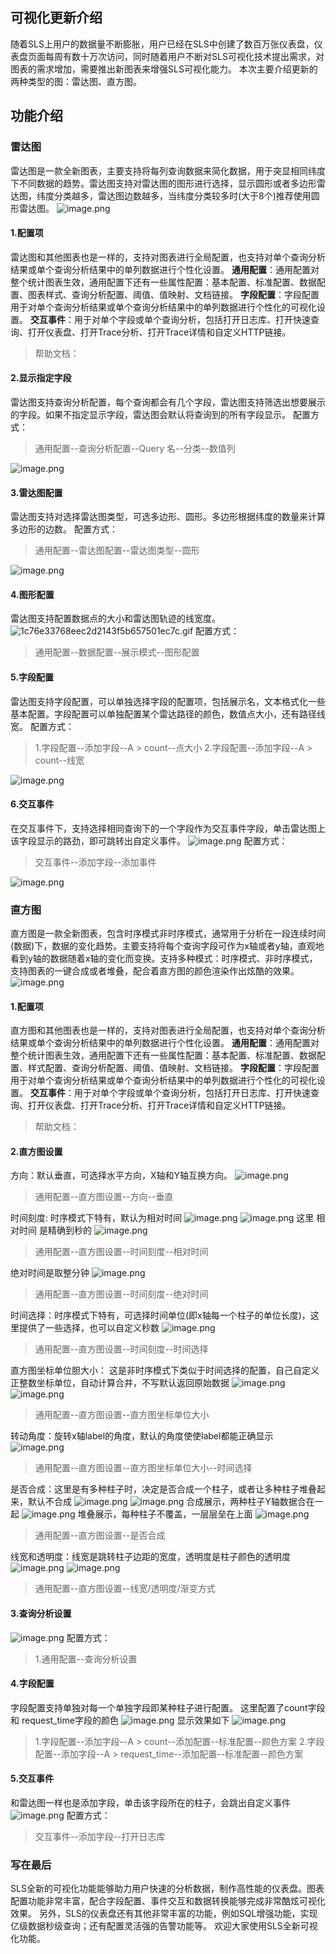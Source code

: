 ## 可视化更新介绍
随着SLS上用户的数据量不断膨胀，用户已经在SLS中创建了数百万张仪表盘，仪表盘页面每周有数十万次访问，同时随着用户不断对SLS可视化技术提出需求，对图表的需求增加，需要推出新图表来增强SLS可视化能力。
本次主要介绍更新的两种类型的图：雷达图、直方图。
## 功能介绍
### 雷达图
雷达图是一款全新图表，主要支持将每列查询数据来简化数据，用于突显相同纬度下不同数据的趋势。雷达图支持对雷达图的图形进行选择，显示圆形或者多边形雷达图，纬度分类越多，雷达图边数越多，当纬度分类较多时(大于8个)推荐使用圆形雷达图。
![image.png](/img/src/product/SLS可视化更新-雷达图直方图/892d094782c78bfebf8cbbe310146010c1449fe431464611c9677d6f8255f325.png)
#### 1.配置项
雷达图和其他图表也是一样的，支持对图表进行全局配置，也支持对单个查询分析结果或单个查询分析结果中的单列数据进行个性化设置。
**通用配置**：通用配置对整个统计图表生效，通用配置下还有一些属性配置：基本配置、标准配置、数据配置、图表样式、查询分析配置、阈值、值映射、文档链接。
**字段配置**：字段配置用于对单个查询分析结果或单个查询分析结果中的单列数据进行个性化的可视化设置。
**交互事件**：用于对单个字段或单个查询分析，包括打开日志库、打开快速查询、打开仪表盘、打开Trace分析、打开Trace详情和自定义HTTP链接。

> 帮助文档：

#### 2.显示指定字段
雷达图支持查询分析配置，每个查询都会有几个字段，雷达图支持筛选出想要展示的字段。如果不指定显示字段，雷达图会默认将查询到的所有字段显示。
配置方式：
> 通用配置--查询分析配置--Query 名--分类--数值列

![image.png](/img/src/product/SLS可视化更新-雷达图直方图/6e9d63c60561889e94a19c6f7a9e868f1ef993a9b4f386baf97ef2e3f31563e2.png)
#### 3.雷达图配置
雷达图支持对选择雷达图类型，可选多边形、圆形。多边形根据纬度的数量来计算多边形的边数。
配置方式：
> 通用配置--雷达图配置--雷达图类型--圆形

![image.png](/img/src/product/SLS可视化更新-雷达图直方图/f1485c67c76ff6d30dff457cee8b363bbc94c8929d15795139adf29666d2f26c.png)
#### 4.图形配置
雷达图支持配置数据点的大小和雷达图轨迹的线宽度。
![1c76e33768eec2d2143f5b657501ec7c.gif](/img/src/product/SLS可视化更新-雷达图直方图/11cb3ffde8be958712b5e616cbf2e4203f263a7d5553c3121a7458afd062203d.gif)
配置方式：
> 通用配置--数据配置--展示模式--图形配置

#### 5.字段配置
雷达图支持字段配置，可以单独选择字段的配置项，包括展示名，文本格式化一些基本配置。字段配置可以单独配置某个雷达路径的颜色，数值点大小，还有路径线宽。
配置方式：
> 1.字段配置--添加字段--A > count--点大小
> 2.字段配置--添加字段--A > count--线宽

![image.png](/img/src/product/SLS可视化更新-雷达图直方图/df96d14d8443f3c58bcd7a4802aa9ee52bd1fe3b19f5565e8714e09099f4a382.png)
#### 6.交互事件
在交互事件下，支持选择相同查询下的一个字段作为交互事件字段，单击雷达图上该字段显示的路劲，即可跳转出自定义事件。
![image.png](/img/src/product/SLS可视化更新-雷达图直方图/e07db834c3674018785f45311e37a69f98b3694972a278b760786c5bafe19e4a.png)
配置方式：
> 交互事件--添加字段--添加事件

![image.png](/img/src/product/SLS可视化更新-雷达图直方图/9cfc2832ea73dfd9e3f60f06d7afd4b3abccabab861302d8c239880e9b586c55.png)
### 直方图
直方图是一款全新图表，包含时序模式非时序模式，通常用于分析在一段连续时间(数据)下，数据的变化趋势。主要支持将每个查询字段可作为x轴或者y轴，直观地看到y轴的数据随着x轴的变化而变换。支持多种模式：时序模式、非时序模式，支持图表的一键合成或者堆叠，配合着直方图的颜色渲染作出炫酷的效果。
![image.png](/img/src/product/SLS可视化更新-雷达图直方图/a9831a588f03b4a9005960bd28ae546d14627cb61edd86f1fe2ab3c8328204e5.png)
#### 1.配置项
直方图和其他图表也是一样的，支持对图表进行全局配置，也支持对单个查询分析结果或单个查询分析结果中的单列数据进行个性化设置。
**通用配置**：通用配置对整个统计图表生效，通用配置下还有一些属性配置：基本配置、标准配置、数据配置、样式配置、查询分析配置、阈值、值映射、文档链接。
**字段配置**：字段配置用于对单个查询分析结果或单个查询分析结果中的单列数据进行个性化的可视化设置。
**交互事件**：用于对单个字段或单个查询分析，包括打开日志库、打开快速查询、打开仪表盘、打开Trace分析、打开Trace详情和自定义HTTP链接。
> 帮助文档：

#### 2.直方图设置
方向：默认垂直，可选择水平方向，X轴和Y轴互换方向。
![image.png](/img/src/product/SLS可视化更新-雷达图直方图/a172839f32e35841452b94eed5f4264bda50df376bbafb9d53238098db92b1fe.png)
> 通用配置--直方图设置--方向--垂直

时间刻度: 时序模式下特有，默认为相对时间
![image.png](/img/src/product/SLS可视化更新-雷达图直方图/1b6f02efa207067a585823c9fdaef5e82f231ec345a5199e23c319e87dffe5a4.png)
![image.png](/img/src/product/SLS可视化更新-雷达图直方图/c997ab9011902fc6a09447b2e4f873c2af402cd09e0ef88deb53689c10eb65d6.png)
这里 相对时间 是精确到秒的
![image.png](/img/src/product/SLS可视化更新-雷达图直方图/f5657b699e9dd4cda306c50dbc6177bc108b15913b26f0673bd3c4d86f23ca93.png)
> 通用配置--直方图设置--时间刻度--相对时间

绝对时间是取整分钟
![image.png](/img/src/product/SLS可视化更新-雷达图直方图/87b7e375dfaf134fbdc284ae98af67c1db0cb2b73fa1a4b2b9008940387cf861.png)
> 通用配置--直方图设置--时间刻度--绝对时间

时间选择：时序模式下特有，可选择时间单位(即x轴每一个柱子的单位长度)，这里提供了一些选择，也可以自定义秒数
![image.png](/img/src/product/SLS可视化更新-雷达图直方图/255274946ed8d1607ee255da143cfab06ced0ee5e4522819e26045e5c26f0c6f.png)
> 通用配置--直方图设置--时间刻度--时间选择

直方图坐标单位胆大小： 这是非时序模式下类似于时间选择的配置，自己自定义正整数坐标单位，自动计算合并，不写默认返回原始数据
![image.png](/img/src/product/SLS可视化更新-雷达图直方图/1e8782513cb2f2db8fde0ed214d459c0614d64cfb61bd172d7245f667712395e.png)
![image.png](/img/src/product/SLS可视化更新-雷达图直方图/b20ce1612f0f6d3d73ed974e4e0670a6b43ee0eede7efa94df4fd16ee0384069.png)
> 通用配置--直方图设置--直方图坐标单位大小

转动角度：旋转x轴label的角度，默认的角度使使label都能正确显示
![image.png](/img/src/product/SLS可视化更新-雷达图直方图/7b56e89d41e43bc33e1cd207f57cfd401526d5673f4cf5a566324b809cbab329.png)
> 通用配置--直方图设置--直方图坐标单位大小--时间选择

是否合成：这里是有多种柱子时，决定是否合成一个柱子，或者让多种柱子堆叠起来，默认不合成
![image.png](/img/src/product/SLS可视化更新-雷达图直方图/9875444cd9fceabd345151ef91f7f2448391d817f18bdee453ef2ea43efbc179.png)
![image.png](/img/src/product/SLS可视化更新-雷达图直方图/942e3245b857f5585497409282a576271451d5fce13dc12277ce667166272fc6.png)
合成展示，两种柱子Y轴数据合在一起
![image.png](/img/src/product/SLS可视化更新-雷达图直方图/a4167493a415bf016ca15c732d538efd4957e352869d8f58f4a196580cbc2c57.png)
堆叠展示，每种柱子不覆盖，一层层垒在上面
![image.png](/img/src/product/SLS可视化更新-雷达图直方图/5d809b092786610c61f3200abeb9121ff99b9c8efa779deb38476818d8df68a4.png)
> 通用配置--直方图设置--是否合成

线宽和透明度：线宽是跳转柱子边距的宽度，透明度是柱子颜色的透明度
![image.png](/img/src/product/SLS可视化更新-雷达图直方图/c26f4bc1250a159f6cba1a8ca22a5872cb298f0a96d3718fb8b2ade0990a3ff8.png)
![image.png](/img/src/product/SLS可视化更新-雷达图直方图/7a3dfa8fa8624061f23ff08364dd93ef96af610c937a1034c6905f209b3db4a4.png)
> 通用配置--直方图设置--线宽/透明度/渐变方式

#### 3.查询分析设置
![image.png](/img/src/product/SLS可视化更新-雷达图直方图/6e749cd0920e51848de22fd515a7a758642d45e9d5277b47fda12a40e767c008.png)
配置方式：
> 1.通用配置--查询分析设置

#### 4.字段配置
字段配置支持单独对每一个单独字段即某种柱子进行配置。
这里配置了count字段 和 request_time字段的颜色
![image.png](/img/src/product/SLS可视化更新-雷达图直方图/56a499cbf5580f057234ae4e5bf8842de2d7a8fe7a6a63a24ec21c81c08b3271.png)
显示效果如下
![image.png](/img/src/product/SLS可视化更新-雷达图直方图/ef2a5fea2f0c43d53d4b8dd5206cdb8349fa25b726e14569f1cc5298be0e5505.png)
> 1.字段配置--添加字段--A > count--添加配置--标准配置--颜色方案
> 2.字段配置--添加字段--A > request_time--添加配置--标准配置--颜色方案

#### 5.交互事件
和雷达图一样也是添加字段，单击该字段所在的柱子，会跳出自定义事件
![image.png](/img/src/product/SLS可视化更新-雷达图直方图/f937a7772b682cf2789dfeac68c713e49615245b223bf64f99fe9ac84ce509ee.png)
配置方式：
> 交互事件--添加字段--打开日志库

### 写在最后
SLS全新的可视化功能能够助力用户快速的分析数据，制作高性能的仪表盘。图表配置功能非常丰富，配合字段配置、事件交互和数据转换能够完成非常酷炫可视化效果。
另外，SLS的仪表盘还有其他非常丰富的功能，例如SQL增强功能，实现亿级数据秒级查询；还有配置灵活强的告警功能等。
欢迎大家使用SLS全新可视化功能。
